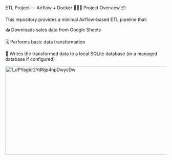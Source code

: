 ETL Project — Airflow + Docker 🚀🐍🐳
Project Overview 📦

This repository provides a minimal Airflow-based ETL pipeline that:

📥 Downloads sales data from Google Sheets

🗓 Performs basic data transformation

💾 Writes the transformed data to a local SQLite database (or a managed database if configured)

<img width="1200" height="277" alt="1_dPYagbr2YdNjp4npDwycDw" src="https://github.com/user-attachments/assets/e1fb560a-2b7a-4bb8-90e2-1dca0f9f873d" />

